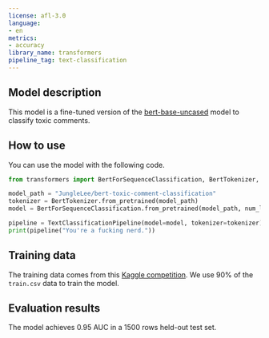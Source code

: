 ```yaml
---
license: afl-3.0
language:
- en
metrics:
- accuracy
library_name: transformers
pipeline_tag: text-classification
---
```


## Model description
This model is a fine-tuned version of the [bert-base-uncased](https://huggingface.co/transformers/model_doc/bert.html) model to classify toxic comments.

## How to use

You can use the model with the following code.

```python
from transformers import BertForSequenceClassification, BertTokenizer, TextClassificationPipeline

model_path = "JungleLee/bert-toxic-comment-classification"
tokenizer = BertTokenizer.from_pretrained(model_path)
model = BertForSequenceClassification.from_pretrained(model_path, num_labels=2)

pipeline = TextClassificationPipeline(model=model, tokenizer=tokenizer)
print(pipeline("You're a fucking nerd."))
```

## Training data
The training data comes from this [Kaggle competition](https://www.kaggle.com/c/jigsaw-unintended-bias-in-toxicity-classification/data). We use 90% of the `train.csv` data to train the model.

## Evaluation results

The model achieves 0.95 AUC in a 1500 rows held-out test set.